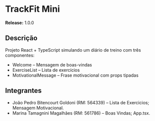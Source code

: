 # TrackFit Mini

**Release:** 1.0.0

## Descrição
Projeto React + TypeScript simulando um diário de treino com três componentes:
- Welcome – Mensagem de boas-vindas
- ExerciseList – Lista de exercícios
- MotivationalMessage – Frase motivacional com props tipadas

## Integrantes
- João Pedro Bitencourt Goldoni (RM: 564339) – Lista de Exercicios; Mensagem Motivacional.
- Marina Tamagnini Magalhães (RM: 561786) – Boas Vindas; App.tsx.
